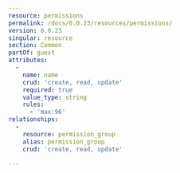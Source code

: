 ```yaml
---
resource: permissions
permalink: /docs/0.0.23/resources/permissions/
version: 0.0.23
singular: resource
section: Common
partOf: guest
attributes:
  -
    name: name
    crud: 'create, read, update'
    required: true
    value_type: string
    rules:
      - 'max:96'
relationships:
  -
    resource: permission_group
    alias: permission_group
    crud: 'create, read, update'

---
```

